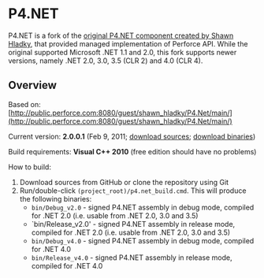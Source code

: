 P4.NET
======

P4.NET is a fork of the [original P4.NET component created by Shawn Hladky](http://p4dotnet.sourceforge.net/index.php/P4.Net_Overview), that provided managed implementation of Perforce API. While the original supported Microsoft .NET 1.1 and 2.0, this fork supports newer versions, namely .NET 2.0, 3.0, 3.5 (CLR 2) and 4.0 (CLR 4).

Overview
--------

Based on: [http://public.perforce.com:8080/guest/shawn_hladky/P4.Net/main/](http://public.perforce.com:8080/guest/shawn_hladky/P4.Net/main/)

Current version: **2.0.0.1** (Feb 9, 2011; [download sources](https://github.com/milang/P4.net/zipball/v2.0.0.1); [download binaries](https://github.com/downloads/milang/P4.net/P4.NET_2.0.0.1.zip))

Build requirements: **Visual C++ 2010** (free edition should have no problems)

How to build:
1) Download sources from GitHub or clone the repository using Git
2) Run/double-click `(project_root)/p4.net_build.cmd`. This will produce the following binaries:
    - `bin/Debug_v2.0` - signed P4.NET assembly in debug mode, compiled for .NET 2.0 (i.e. usable from .NET 2.0, 3.0 and 3.5)
    - `bin/Release_v2.0' - signed P4.NET assembly in release mode, compiled for .NET 2.0 (i.e. usable from .NET 2.0, 3.0 and 3.5)
    - `bin/Debug_v4.0` - signed P4.NET assembly in debug mode, compiled for .NET 4.0
    - `bin/Release_v4.0` - signed P4.NET assembly in release mode, compiled for .NET 4.0
